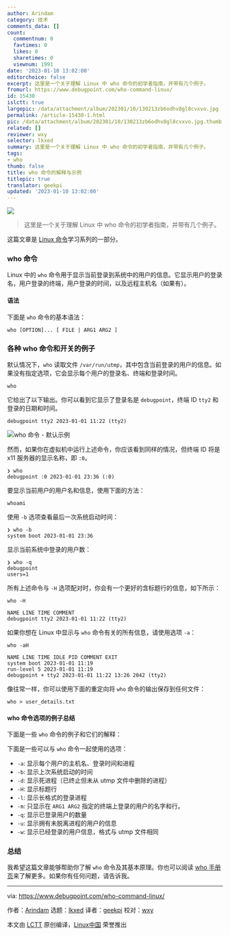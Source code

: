 ```yaml
---
author: Arindam
category: 技术
comments_data: []
count:
  commentnum: 0
  favtimes: 0
  likes: 0
  sharetimes: 0
  viewnum: 1991
date: '2023-01-10 13:02:00'
editorchoice: false
excerpt: 这里是一个关于理解 Linux 中 who 命令的初学者指南，并带有几个例子。
fromurl: https://www.debugpoint.com/who-command-linux/
id: 15430
islctt: true
largepic: /data/attachment/album/202301/10/130213zb6odhv8gl8cvxvo.jpg
permalink: /article-15430-1.html
pic: /data/attachment/album/202301/10/130213zb6odhv8gl8cvxvo.jpg.thumb.jpg
related: []
reviewer: wxy
selector: lkxed
summary: 这里是一个关于理解 Linux 中 who 命令的初学者指南，并带有几个例子。
tags:
- who
thumb: false
title: who 命令的解释与示例
titlepic: true
translator: geekpi
updated: '2023-01-10 13:02:00'
---
```


![](/data/attachment/album/202301/10/130213zb6odhv8gl8cvxvo.jpg)



> 
> 这里是一个关于理解 Linux 中 who 命令的初学者指南，并带有几个例子。
> 
> 
> 


这篇文章是 [Linux 命令](https://www.debugpoint.com/category/linux-commands)学习系列的一部分。


### who 命令


Linux 中的 `who` 命令用于显示当前登录到系统中的用户的信息。它显示用户的登录名，用户登录的终端，用户登录的时间，以及远程主机名（如果有）。


#### 语法


下面是 `who` 命令的基本语法：



```
who [OPTION]... [ FILE | ARG1 ARG2 ]

```

### 各种 who 命令和开关的例子


默认情况下，`who` 读取文件 `/var/run/utmp`，其中包含当前登录的用户的信息。如果没有指定选项，它会显示每个用户的登录名、终端和登录时间。



```
who

```

它给出了以下输出。你可以看到它显示了登录名是 `debugpoint`，终端 ID `tty2` 和登录的日期和时间。



```
debugpoint tty2 2023-01-01 11:22 (tty2)

```

![who 命令 - 默认示例](/data/attachment/album/202301/10/130237lzerqszsszhe4heb.jpg)


然而，如果你在虚拟机中运行上述命令，你应该看到同样的情况，但终端 ID 将是 x11 服务器的显示名称，即 `:0`。



```
❯ who
debugpoint :0 2023-01-01 23:36 (:0)

```

要显示当前用户的用户名和信息，使用下面的方法：



```
whoami

```

使用 `-b` 选项查看最后一次系统启动时间：



```
❯ who -b
system boot 2023-01-01 23:36

```

显示当前系统中登录的用户数：



```
❯ who -q
debugpoint
users=1

```

所有上述命令与 `-H` 选项配对时，你会有一个更好的含标题行的信息，如下所示：



```
who -H

NAME LINE TIME COMMENT
debugpoint tty2 2023-01-01 11:22 (tty2)

```

如果你想在 Linux 中显示与 `who` 命令有关的所有信息，请使用选项 `-a`：



```
who -aH

NAME LINE TIME IDLE PID COMMENT EXIT
system boot 2023-01-01 11:19
run-level 5 2023-01-01 11:19
debugpoint + tty2 2023-01-01 11:22 13:26 2042 (tty2)

```

像往常一样，你可以使用下面的重定向将 `who` 命令的输出保存到任何文件：



```
who > user_details.txt

```

#### who 命令选项的例子总结


下面是一些 `who` 命令的例子和它们的解释：


下面是一些可以与 `who` 命令一起使用的选项：


* `-a`: 显示每个用户的主机名、登录时间和进程
* `-b`: 显示上次系统启动的时间
* `-d`: 显示死进程（已终止但未从 utmp 文件中删除的进程）
* `-H`: 显示标题行
* `-l`: 显示长格式的登录进程
* `-m`: 只显示在 `ARG1 ARG2` 指定的终端上登录的用户的名字和行。
* `-q`: 显示已登录用户的数量
* `-u`: 显示拥有未脱离进程的用户的信息
* `-w`: 显示已经登录的用户信息，格式与 utmp 文件相同


### 总结


我希望这篇文章能够帮助你了解 `who` 命令及其基本原理。你也可以阅读 [who 手册页](https://man7.org/linux/man-pages/man1/who.1.html)来了解更多。如果你有任何问题，请告诉我。




---


via: <https://www.debugpoint.com/who-command-linux/>


作者：[Arindam](https://www.debugpoint.com/author/admin1/) 选题：[lkxed](https://github.com/lkxed) 译者：[geekpi](https://github.com/geekpi) 校对：[wxy](https://github.com/wxy)


本文由 [LCTT](https://github.com/LCTT/TranslateProject) 原创编译，[Linux中国](https://linux.cn/) 荣誉推出